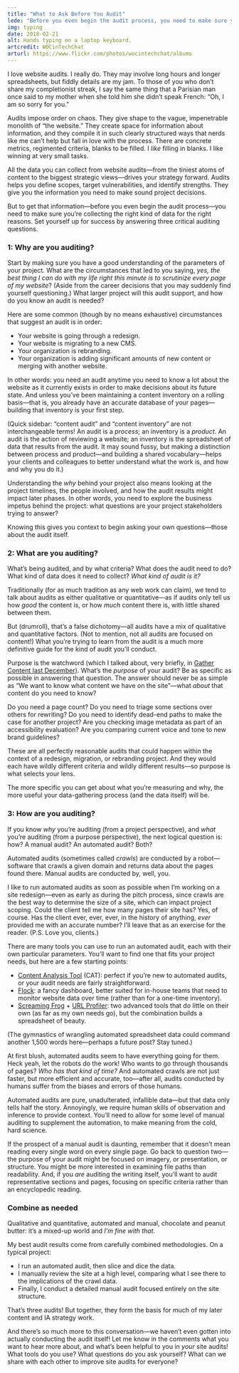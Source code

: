 ```yaml
---
title: "What to Ask Before You Audit"
lede: "Before you even begin the audit process, you need to make sure you’re collecting the right kind of data for the right reasons. Set yourself up for success by answering three critical auditing questions."
img: typing
date: 2018-02-21
alt: Hands typing on a laptop keyboard.
artcredit: WOCinTechChat
arturl: https://www.flickr.com/photos/wocintechchat/albums
---
```


I love website audits. I really do. They may involve long hours and longer spreadsheets, but fiddly details are my jam. To those of you who don’t share my completionist streak, I say the same thing that a Parisian man once said to my mother when she told him she didn’t speak French: “Oh, I am so sorry for you.”

Audits impose order on chaos. They give shape to the vague, impenetrable monolith of “the website.” They create space for information about information, and they compile it in such clearly structured ways that nerds like me can’t help but fall in love with the process. There are concrete metrics, regimented criteria, blanks to be filled. I *like* filling in blanks. I like winning at very small tasks.

All the data you can collect from website audits—from the tiniest atoms of content to the biggest strategic views—drives your strategy forward. Audits helps you define scopes, target vulnerabilities, and identify strengths. They give you the information you need to make sound project decisions.

But to get that information—before you even begin the audit process—you need to make sure you’re collecting the right kind of data for the right reasons. Set yourself up for success by answering three critical auditing questions.

### 1: Why are you auditing?

Start by making sure you have a good understanding of the parameters of your project. What are the circumstances that led to you saying, *yes, the best thing I can do with my life right this minute is to scrutinize every page of my website*? (Aside from the career decisions that you may suddenly find yourself questioning.) What larger project will this audit support, and how do you know an audit is needed?

Here are some common (though by no means exhaustive) circumstances that suggest an audit is in order:

* Your website is going through a redesign.
* Your website is migrating to a new CMS.
* Your organization is rebranding.
* Your organization is adding significant amounts of new content or merging with another website.

In other words: you need an audit anytime you need to know a lot about the website as it currently exists in order to make decisions about its future state. And unless you’ve been maintaining a content inventory on a rolling basis—that is, you already have an accurate database of your pages—building that inventory is your first step.

(Quick sidebar: “content audit” and “content inventory” are not interchangeable terms! An audit is a *process*; an inventory is a *product*. An audit is the action of reviewing a website; an inventory is the spreadsheet of data that results from the audit. It may sound fussy, but making a distinction between process and product—and building a shared vocabulary—helps your clients and colleagues to better understand what the work is, and how and why you do it.)

Understanding the *why* behind your project also means looking at the project timelines, the people involved, and how the audit results might impact later phases. In other words, you need to explore the business impetus behind the project: what questions are your project stakeholders trying to answer?

Knowing this gives you context to begin asking your own questions—those about the audit itself.

### 2: What are you auditing?

What’s being audited, and by what criteria? What does the audit need to do? What kind of data does it need to collect? *What kind of audit is it?*

Traditionally (for as much tradition as any web work can claim), we tend to talk about audits as either qualitative or quantitative—as if audits only tell us how *good* the content is, or how *much* content there is, with little shared between them.

But (drumroll), that’s a false dichotomy—all audits have a mix of qualitative and quantitative factors. (Not to mention, not all audits are focused on content!) What you’re trying to learn from the audit is a much more definitive guide for the kind of audit you’ll conduct.

Purpose is the watchword (which I talked about, very briefly, in [Gather Content last December](https://gathercontent.com/advent-calendar#day14-video)). What’s the *purpose* of your audit? Be as specific as possible in answering that question. The answer should never be as simple as “We want to know what content we have on the site”—what *about* that content do you need to know?

Do you need a page count? Do you need to triage some sections over others for rewriting? Do you need to identify dead-end paths to make the case for another project? Are you checking image metadata as part of an accessibility evaluation? Are you comparing current voice and tone to new brand guidelines?

These are all perfectly reasonable audits that could happen within the context of a redesign, migration, or rebranding project. And they would each have wildly different criteria and wildly different results—so purpose is what selects your lens.

The more specific you can get about what you’re measuring and why, the more useful your data-gathering process (and the data itself) will be.

### 3: How are you auditing?

If you know *why* you’re auditing (from a project perspective), and *what* you’re auditing (from a purpose perspective), the next logical question is: how? A manual audit? An automated audit? Both?

Automated audits (sometimes called *crawls*) are conducted by a robot—software that crawls a given domain and returns data about the pages found there. Manual audits are conducted by, well, you.

I like to run automated audits as soon as possible when I’m working on a site redesign—even as early as during the pitch process, since crawls are the best way to determine the size of a site, which can impact project scoping. Could the client tell me how many pages their site has? Yes, of course. Has the client ever, ever, ever, in the history of anything, *ever* provided me with an accurate number? I’ll leave that as an exercise for the reader. (P.S. Love you, clients.)

There are many tools you can use to run an automated audit, each with their own particular parameters. You’ll want to find one that fits your project needs, but here are a few starting points:

* [Content Analysis Tool](http://www.content-insight.com/) (CAT): perfect if you’re new to automated audits, or your audit needs are fairly straightforward.
* [Flock](https://flockforcontent.com/#intro): a fancy dashboard, better suited for in-house teams that need to monitor website data over time (rather than for a one-time inventory).
* [Screaming Frog](https://www.screamingfrog.co.uk/seo-spider/) + [URL Profiler](http://urlprofiler.com/): two advanced tools that do little on their own (as far as my own needs go), but the combination builds a spreadsheet of beauty.

(The gymnastics of wrangling automated spreadsheet data could command another 1,500 words here—perhaps a future post? Stay tuned.)

At first blush, automated audits seem to have everything going for them. Heck yeah, let the robots do the work! Who wants to go through thousands of pages? *Who has that kind of time?* And automated crawls are not just faster, but more efficient and accurate, too—after all, audits conducted by humans suffer from the biases and errors of those humans.

Automated audits are pure, unadulterated, infallible data—but that data only tells half the story. Annoyingly, we require human skills of observation and inference to provide context. You’ll need to allow for some level of manual auditing to supplement the automation, to make meaning from the cold, hard science.

If the prospect of a manual audit is daunting, remember that it doesn’t mean reading every single word on every single page. Go back to question two—the purpose of your audit might be focused on imagery, or presentation, or structure. You might be more interested in examining file paths than readability. And, if you *are* auditing the writing itself, you’ll want to audit representative sections and pages, focusing on specific criteria rather than an encyclopedic reading.

### Combine as needed

Qualitative and quantitative, automated and manual, chocolate and peanut butter: it’s a mixed-up world and *I’m fine with that*.

My best audit results come from carefully combined methodologies. On a typical project:

* I run an automated audit, then slice and dice the data.
* I manually review the site at a high level, comparing what I see there to the implications of the crawl data.
* Finally, I conduct a detailed manual audit focused entirely on the site structure.

That’s three audits! But together, they form the basis for much of my later content and IA strategy work.

And there’s so much more to this conversation—we haven’t even gotten into actually conducting the audit itself! Let me know in the comments what you want to hear more about, and what’s been helpful to you in *your* site audits! What tools do you use? What questions do you ask yourself? What can we share with each other to improve site audits for everyone?

